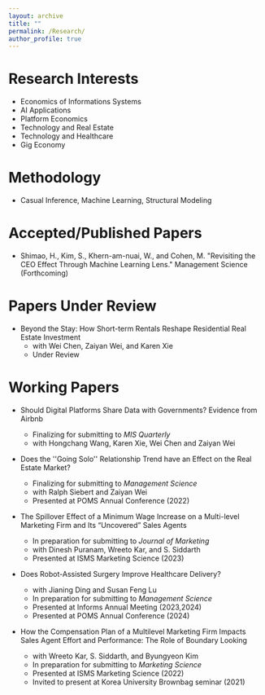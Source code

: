 ```yaml
---
layout: archive
title: ""
permalink: /Research/
author_profile: true
---
```




Research Interests 
======
* Economics of Informations Systems
* AI Applications
* Platform Economics
* Technology and Real Estate
* Technology and Healthcare
* Gig Economy

Methodology 
======
* Casual Inference, Machine Learning, Structural Modeling
  
Accepted/Published Papers
======
*  Shimao, H., Kim, S., Khern-am-nuai, W., and Cohen, M. "Revisiting the CEO Effect Through Machine Learning Lens." Management Science (Forthcoming)


Papers Under Review
======   
 * Beyond the Stay: How Short-term Rentals Reshape Residential Real Estate Investment
   * with Wei Chen, Zaiyan Wei, and Karen Xie
   * Under Review 
   
   
Working Papers
======
* Should Digital Platforms Share Data with Governments? Evidence from Airbnb
  * Finalizing for submitting to _MIS Quarterly_
  * with Hongchang Wang, Karen Xie, Wei Chen and Zaiyan Wei

* Does the ''Going Solo'' Relationship Trend have an Effect on the Real Estate Market?
  * Finalizing for submitting to _Management Science_
  * with Ralph Siebert and Zaiyan Wei
  * Presented at POMS Annual Conference (2022)
    
* The Spillover Effect of a Minimum Wage Increase on a Multi-level Marketing Firm and Its “Uncovered” Sales Agents
  * In preparation for submitting to _Journal of Marketing_
  * with Dinesh Puranam, Wreeto Kar, and S. Siddarth
  * Presented at ISMS Marketing Science (2023)
        
* Does Robot-Assisted Surgery Improve Healthcare Delivery?
  * with Jianing Ding and Susan Feng Lu
  * In preparation for submitting to _Management Science_
  * Presented at Informs Annual Meeting (2023,2024)
  * Presented at POMS Annual Conference (2024)
     
* How the Compensation Plan of a Multilevel Marketing Firm Impacts Sales Agent Effort and Performance: The Role of Boundary Looking  
  * with Wreeto Kar, S. Siddarth, and Byungyeon Kim
  * In preparation for submitting to _Marketing Science_
  * Presented at ISMS Marketing Science (2022)
  * Invited to present at Korea University Brownbag seminar (2021)



